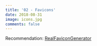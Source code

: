 ```yaml
---
title: '02 - Favicons'
date: 2018-08-31
image: icons.jpg
comments: false
---
```

Recommendation: [RealFaviconGenerator](https://realfavicongenerator.net)
